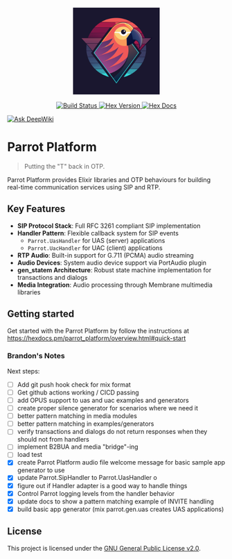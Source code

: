<p align="center">
  <img src="assets/logo.svg" alt="Parrot Logo" width="200">
</p>

<p align="center">
  <a href="https://github.com/parrot-platform/parrot_platform/actions/workflows/ci.yml">
    <img src="https://github.com/parrot-platform/parrot_platform/workflows/CI/badge.svg" alt="Build Status">
  </a>
  <a href="https://hex.pm/packages/parrot_platform">
    <img src="https://img.shields.io/hexpm/v/parrot_platform.svg" alt="Hex Version">
  </a>
  <a href="https://hexdocs.pm/parrot_platform">
    <img src="https://img.shields.io/badge/hex-docs-purple.svg" alt="Hex Docs">
  </a>
</p>

<a href="https://deepwiki.com/parrot-platform/parrot_platform"><img src="https://deepwiki.com/badge.svg" alt="Ask DeepWiki"></a>

# Parrot Platform

> Putting the "T" back in OTP.

Parrot Platform provides Elixir libraries and OTP behaviours for building real-time communication services using SIP and RTP.

## Key Features

- **SIP Protocol Stack**: Full RFC 3261 compliant SIP implementation
- **Handler Pattern**: Flexible callback system for SIP events
  - `Parrot.UasHandler` for UAS (server) applications
  - `Parrot.UacHandler` for UAC (client) applications
- **RTP Audio**: Built-in support for G.711 (PCMA) audio streaming
- **Audio Devices**: System audio device support via PortAudio plugin
- **gen_statem Architecture**: Robust state machine implementation for transactions and dialogs
- **Media Integration**: Audio processing through Membrane multimedia libraries

## Getting started

Get started with the Parrot Platform by follow the instructions at https://hexdocs.pm/parrot_platform/overview.html#quick-start

### Brandon's Notes

Next steps:
- [ ] Add git push hook check for mix format
- [ ] Get github actions working / CICD passing
- [ ] add OPUS support to uas and uac examples and generators
- [ ] create proper silence generator for scenarios where we need it
- [ ] better pattern matching in media modules
- [ ] better pattern matching in examples/generators
- [ ] verify transactions and dialogs do not return responses when they should not from handlers
- [ ] implement B2BUA and media "bridge"-ing
- [ ] load test
- [x] create Parrot Platform audio file welcome message for basic sample app generator to use
- [x] update Parrot.SipHandler to Parrot.UasHandler                             o
- [x] figure out if Handler adapter is a good way to handle things
- [x] Control Parrot logging levels from the handler behavior
- [x] update docs to show a pattern matching example of INVITE handling
- [x] build basic app generator (mix parrot.gen.uas creates UAS applications)

## License

This project is licensed under the [GNU General Public License v2.0](./LICENSE).
